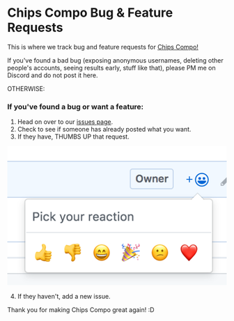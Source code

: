 # Chips Compo Bug & Feature Requests

This is where we track bug and feature requests for [Chips Compo!](www.chipscompo.com)

If you've found a bad bug (exposing anonymous usernames, deleting other people's accounts, seeing results early, stuff like that), please PM me on Discord and do not post it here.

OTHERWISE:

### If you've found a bug or want a feature:

1. Head on over to our [issues page](https://github.com/johnfn/chips/issues).
2. Check to see if someone has already posted what you want.
3. If they have, THUMBS UP that request. 

![how to do that](https://raw.githubusercontent.com/johnfn/chips/master/Screen%20Shot%202017-07-13%20at%202.48.07%20PM.png)

4. If they haven't, add a new issue. 

Thank you for making Chips Compo great again! :D
